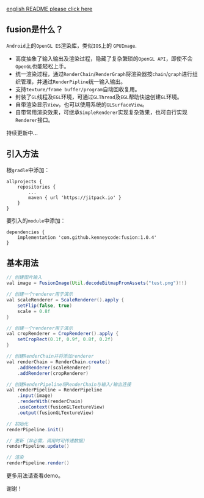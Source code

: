 [english README please click here](./README-en.md)

## fusion是什么？

`Android`上的`OpenGL ES`渲染库，类似`IOS`上的 `GPUImage`.

- 高度抽象了输入输出及渲染过程，隐藏了复杂繁琐的`OpenGL API`，即使不会`OpenGL`也能轻松上手。
- 统一渲染过程，通过`RenderChain`/`RenderGraph`将渲染器按`chain`/`graph`进行组织管理，并通过`RenderPipline`统一输入输出。
- 支持`texture/frame buffer/program`自动回收复用。
- 封装了`GL`线程及`EGL`环境，可通过`GLThread`及`EGL`帮助快速创建`GL`环境。
- 自带渲染显示`View`，也可以使用系统的`GLSurfaceView`。
- 自带常用渲染效果，可继承`SimpleRenderer`实现复杂效果，也可自行实现`Renderer`接口。

持续更新中...

## 引入方法

根`gradle`中添加：

```
allprojects {
    repositories {
    	...
    	maven { url 'https://jitpack.io' }
    }
}
```

要引入的`module`中添加：

```
dependencies {
	implementation 'com.github.kenneycode:fusion:1.0.4'
}
```

## 基本用法

```java
// 创建图片输入
val image = FusionImage(Util.decodeBitmapFromAssets("test.png")!!)

// 创建一个renderer用于演示
val scaleRenderer = ScaleRenderer().apply {
    setFlip(false, true)
    scale = 0.8f
}

// 创建一个renderer用于演示
val cropRenderer = CropRenderer().apply {
    setCropRect(0.1f, 0.9f, 0.8f, 0.2f)
}

// 创建RenderChain并将添加renderer
val renderChain = RenderChain.create()
    .addRenderer(scaleRenderer)
    .addRenderer(cropRenderer)

// 创建RenderPipeline将RenderChain与输入/输出连接
val renderPipeline = RenderPipeline
    .input(image)
    .renderWith(renderChain)
    .useContext(fusionGLTextureView)
    .output(fusionGLTextureView)

// 初始化
renderPipeline.init()

// 更新（非必需，调用时可传递数据）
renderPipeline.update()

// 渲染
renderPipeline.render()
```

更多用法请查看demo。

谢谢！